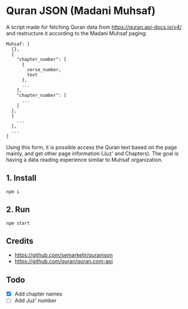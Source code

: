 # Quran JSON (Madani Muhsaf)

A script made for fetching Quran data from https://quran.api-docs.io/v4/ and restructure it according to the Madani Muhsaf paging:

```
Muhsaf: [
  {},
  {
    "chapter_number": [
      {
        verse_number,
        text
      },
      ...
    ],
    "chapter_number": [
      ...
    ]
  },
  {
    ...
  },
  ...
]
```

Using this form, it is possible access the Quran text based on the page mainly, and get other page information (Juz' and Chapters). The goal is having a data reading experience similar to Muhsaf organization.

## 1. Install

```
npm i
```

## 2. Run

```
npm start
```

## Credits
- https://github.com/semarketir/quranjson
- https://github.com/quran/quran.com-api

## Todo

- [x] Add chapter names
- [ ] Add Juz' number
